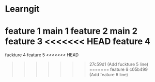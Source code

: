 # Learngit
feature 1
main 1
feature 2
main 2
feature 3
<<<<<<< HEAD
feature 4
=======
fuckture 4
feature 5
<<<<<<< HEAD
>>>>>>> 27c59d1 (Add fuckture 5 line)
=======
feature 6
>>>>>>> c05b499 (Add feature 6 line)
